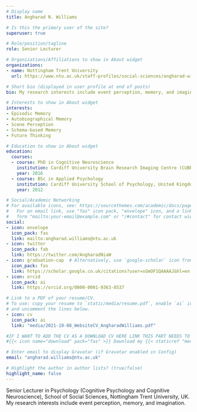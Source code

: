 ```yaml
---
# Display name
title: Angharad N. Williams

# Is this the primary user of the site?
superuser: true

# Role/position/tagline
role: Senior Lecturer

# Organizations/Affiliations to show in About widget
organizations:
- name: Nottingham Trent University
  url: https://www.ntu.ac.uk/staff-profiles/social-sciences/angharad-williams

# Short bio (displayed in user profile at end of posts)
bio: My research interests include event perception, memory, and imagination.

# Interests to show in About widget
interests:
- Episodic Memory
- Autobiographical Memory
- Scene Perception
- Schema-based Memory
- Future Thinking

# Education to show in About widget
education:
  courses:
  - course: PhD in Cognitive Neuroscience
    institution: Cardiff University Brain Research Imaging Centre (CUBRIC), United Kingdom
    year: 2016
  - course: BSc in Applied Psychology
    institution: Cardiff University School of Psychology, United Kingdom
    year: 2012

# Social/Academic Networking
# For available icons, see: https://sourcethemes.com/academic/docs/page-builder/#icons
#   For an email link, use "fas" icon pack, "envelope" icon, and a link in the
#   form "mailto:your-email@example.com" or "/#contact" for contact widget.
social:
- icon: envelope
  icon_pack: fas
  link: mailto:angharad.williams@ntu.ac.uk
- icon: twitter
  icon_pack: fab
  link: https://twitter.com/AngharadNiaW
- icon: graduation-cap  # Alternatively, use `google-scholar` icon from `ai` icon pack
  icon_pack: fas
  link: https://scholar.google.co.uk/citations?user=sGmOF1QAAAAJ&hl=en
- icon: orcid
  icon_pack: ai
  link: https://orcid.org/0000-0001-9363-8537

# Link to a PDF of your resume/CV.
# To use: copy your resume to `static/media/resume.pdf`, enable `ai` icons in `params.toml`, 
# and uncomment the lines below.
- icon: cv
  icon_pack: ai
  link: "media/2021-10-08_WebsiteCV_AngharadWilliams.pdf"

#IF I WANT TO ADD THE CV AS A DOWNLOAD CV HERE LINK THIS PART NEEDS TO BE ADDED TO THE VERY BOTTON OF THIS FILE...
#{{< icon name="download" pack="fas" >}} Download my {{< staticref "media/Public_CV_AngharadWilliams.pdf" "newtab" >}}CV{{< /staticref >}}.

# Enter email to display Gravatar (if Gravatar enabled in Config)
email: "angharad.williams@ntu.ac.uk"

# Highlight the author in author lists? (true/false)
highlight_name: false
---
```


Senior Lecturer in Psychology (Cognitive Psychology and Cognitive Neuroscience), School of Social Sciences, Nottingham Trent University, UK. My research interests include event perception, memory, and imagination. 

